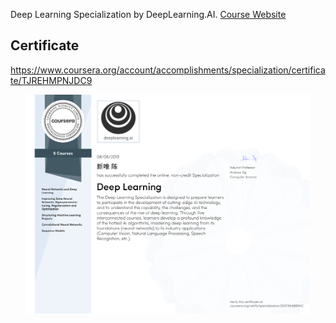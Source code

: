 Deep Learning Specialization by DeepLearning.AI. [Course Website](https://www.coursera.org/specializations/deep-learning)

## Certificate

https://www.coursera.org/account/accomplishments/specialization/certificate/TJREHMPNJDC9

<p align="center">
<img src="certificate.pdf" alt="certificate" height="350">
</p>